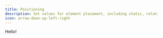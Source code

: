 ```yaml
---
title: Positioning
description: Set values for element placement, including static, relative, absolute, or fixed.
icon: arrow-down-up-left-right
---
```


Hello!